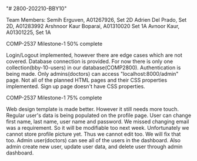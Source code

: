 "# 2800-202210-BBY10" 

Team Members: Semih Erguven, A01267926, Set 2D
              Adrien Del Prado, Set 2D, A01283992
              Arshnoor Kaur Boparai, A01310020 Set 1A
              Avnoor Kaur, A01301225, Set 1A

COMP-2537 Milestone-1 50% complete

Login/Logout implemented, however there are edge cases which are not covered.
Database connection is provided. For now there is only one collection(bby-10-users) in our database(COMP2800).
Authentication is being made. Only admins(doctors) can access "localhost:8000/admin" page.
Not all of the planned HTML pages and their CSS properties implemented.
Sign up page doesn't have CSS properties.


COMP-2537 Milestone-1 75% complete

Web design template is made better. However it still needs more touch.
Regular user's data is being populated on the profile page. User can change first name, last name, user name and
password. We missed changing email was a requirement. So it will be modifiable too next week. Unfortunately
we cannot store profile picture yet. Thus we cannot edit too. We will fix that too.
Admin user(doctors) can see all of the users in the dashboard. Also admin create new user, update user data, and
delete user through admin dashboard.